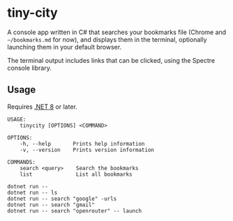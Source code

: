 # tiny-city
A console app written in C# that searches your bookmarks file (Chrome and ``~/bookmarks.md`` for now), and displays them in the terminal, 
optionally launching them in your default browser.

The terminal output includes links that can be clicked, using the Spectre console library.

## Usage

Requires [.NET 8](https://dotnet.microsoft.com/en-us/download/dotnet/8.0) or later.

```
USAGE:
    tinycity [OPTIONS] <COMMAND>

OPTIONS:
    -h, --help       Prints help information
    -v, --version    Prints version information

COMMANDS:
    search <query>    Search the bookmarks
    list              List all bookmarks
```

```
dotnet run --
dotnet run -- ls
dotnet run -- search "google" -urls
dotnet run -- search "gmail"
dotnet run -- search "openrouter" -- launch
```